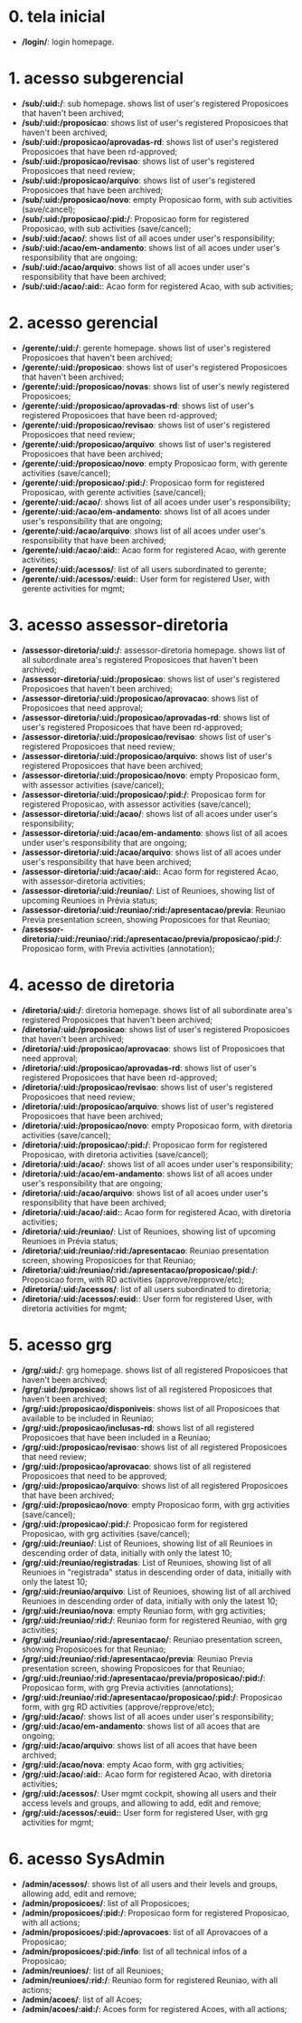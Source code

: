 # 0. tela inicial

-   **/login/**: login homepage.

# 1. acesso subgerencial

-   **/sub/:uid:/**: sub homepage. shows list of user's registered Proposicoes that haven't been archived;
-   **/sub/:uid:/proposicao**: shows list of user's registered Proposicoes that haven't been archived;
-   **/sub/:uid:/proposicao/aprovadas-rd**: shows list of user's registered Proposicoes that have been rd-approved;
-   **/sub/:uid:/proposicao/revisao**: shows list of user's registered Proposicoes that need review;
-   **/sub/:uid:/proposicao/arquivo**: shows list of user's registered Proposicoes that have been archived;
-   **/sub/:uid:/proposicao/novo**: empty Proposicao form, with sub activities (save/cancel);
-   **/sub/:uid:/proposicao/:pid:/**: Proposicao form for registered Proposicao, with sub activities (save/cancel);
-   **/sub/:uid:/acao/**: shows list of all acoes under user's responsibility;
-   **/sub/:uid:/acao/em-andamento**: shows list of all acoes under user's responsibility that are ongoing;
-   **/sub/:uid:/acao/arquivo**: shows list of all acoes under user's responsibility that have been archived;
-   **/sub/:uid:/acao/:aid:**: Acao form for registered Acao, with sub activities;

# 2. acesso gerencial

-   **/gerente/:uid:/**: gerente homepage. shows list of user's registered Proposicoes that haven't been archived;
-   **/gerente/:uid:/proposicao**: shows list of user's registered Proposicoes that haven't been archived;
-   **/gerente/:uid:/proposicao/novas**: shows list of user's newly registered Proposicoes;
-   **/gerente/:uid:/proposicao/aprovadas-rd**: shows list of user's registered Proposicoes that have been rd-approved;
-   **/gerente/:uid:/proposicao/revisao**: shows list of user's registered Proposicoes that need review;
-   **/gerente/:uid:/proposicao/arquivo**: shows list of user's registered Proposicoes that have been archived;
-   **/gerente/:uid:/proposicao/novo**: empty Proposicao form, with gerente activities (save/cancel);
-   **/gerente/:uid:/proposicao/:pid:/**: Proposicao form for registered Proposicao, with gerente activities (save/cancel);
-   **/gerente/:uid:/acao/**: shows list of all acoes under user's responsibility;
-   **/gerente/:uid:/acao/em-andamento**: shows list of all acoes under user's responsibility that are ongoing;
-   **/gerente/:uid:/acao/arquivo**: shows list of all acoes under user's responsibility that have been archived;
-   **/gerente/:uid:/acao/:aid:**: Acao form for registered Acao, with gerente activities;
-   **/gerente/:uid:/acessos/**: list of all users subordinated to gerente;
-   **/gerente/:uid:/acessos/:euid:**: User form for registered User, with gerente activities for mgmt;

# 3. acesso assessor-diretoria

-   **/assessor-diretoria/:uid:/**: assessor-diretoria homepage. shows list of all subordinate area's registered Proposicoes that haven't been archived;
-   **/assessor-diretoria/:uid:/proposicao**: shows list of user's registered Proposicoes that haven't been archived;
-   **/assessor-diretoria/:uid:/proposicao/aprovacao**: shows list of Proposicoes that need approval;
-   **/assessor-diretoria/:uid:/proposicao/aprovadas-rd**: shows list of user's registered Proposicoes that have been rd-approved;
-   **/assessor-diretoria/:uid:/proposicao/revisao**: shows list of user's registered Proposicoes that need review;
-   **/assessor-diretoria/:uid:/proposicao/arquivo**: shows list of user's registered Proposicoes that have been archived;
-   **/assessor-diretoria/:uid:/proposicao/novo**: empty Proposicao form, with assessor activities (save/cancel);
-   **/assessor-diretoria/:uid:/proposicao/:pid:/**: Proposicao form for registered Proposicao, with assessor activities (save/cancel);
-   **/assessor-diretoria/:uid:/acao/**: shows list of all acoes under user's responsibility;
-   **/assessor-diretoria/:uid:/acao/em-andamento**: shows list of all acoes under user's responsibility that are ongoing;
-   **/assessor-diretoria/:uid:/acao/arquivo**: shows list of all acoes under user's responsibility that have been archived;
-   **/assessor-diretoria/:uid:/acao/:aid:**: Acao form for registered Acao, with assessor-diretoria activities;
-   **/assessor-diretoria/:uid:/reuniao/**: List of Reunioes, showing list of upcoming Reunioes in Prévia status;
-   **/assessor-diretoria/:uid:/reuniao/:rid:/apresentacao/previa**: Reuniao Previa presentation screen, showing Proposicoes for that Reuniao;
-   **/assessor-diretoria/:uid:/reuniao/:rid:/apresentacao/previa/proposicao/:pid:/**: Proposicao form, with Previa activities (annotation);

# 4. acesso de diretoria

-   **/diretoria/:uid:/**: diretoria homepage. shows list of all subordinate area's registered Proposicoes that haven't been archived;
-   **/diretoria/:uid:/proposicao**: shows list of user's registered Proposicoes that haven't been archived;
-   **/diretoria/:uid:/proposicao/aprovacao**: shows list of Proposicoes that need approval;
-   **/diretoria/:uid:/proposicao/aprovadas-rd**: shows list of user's registered Proposicoes that have been rd-approved;
-   **/diretoria/:uid:/proposicao/revisao**: shows list of user's registered Proposicoes that need review;
-   **/diretoria/:uid:/proposicao/arquivo**: shows list of user's registered Proposicoes that have been archived;
-   **/diretoria/:uid:/proposicao/novo**: empty Proposicao form, with diretoria activities (save/cancel);
-   **/diretoria/:uid:/proposicao/:pid:/**: Proposicao form for registered Proposicao, with diretoria activities (save/cancel);
-   **/diretoria/:uid:/acao/**: shows list of all acoes under user's responsibility;
-   **/diretoria/:uid:/acao/em-andamento**: shows list of all acoes under user's responsibility that are ongoing;
-   **/diretoria/:uid:/acao/arquivo**: shows list of all acoes under user's responsibility that have been archived;
-   **/diretoria/:uid:/acao/:aid:**: Acao form for registered Acao, with diretoria activities;
-   **/diretoria/:uid:/reuniao/**: List of Reunioes, showing list of upcoming Reunioes in Prévia status;
-   **/diretoria/:uid:/reuniao/:rid:/apresentacao**: Reuniao presentation screen, showing Proposicoes for that Reuniao;
-   **/diretoria/:uid:/reuniao/:rid:/apresentacao/proposicao/:pid:/**: Proposicao form, with RD activities (approve/repprove/etc);
-   **/diretoria/:uid:/acessos/**: list of all users subordinated to diretoria;
-   **/diretoria/:uid:/acessos/:euid:**: User form for registered User, with diretoria activities for mgmt;

# 5. acesso grg

-   **/grg/:uid:/**: grg homepage. shows list of all registered Proposicoes that haven't been archived;
-   **/grg/:uid:/proposicao**: shows list of all registered Proposicoes that haven't been archived;
-   **/grg/:uid:/proposicao/disponiveis**: shows list of all Proposicoes that available to be included in Reuniao;
-   **/grg/:uid:/proposicao/inclusas-rd**: shows list of all registered Proposicoes that have been included in a Reuniao;
-   **/grg/:uid:/proposicao/revisao**: shows list of all registered Proposicoes that need review;
-   **/grg/:uid:/proposicao/aprovacao**: shows list of all registered Proposicoes that need to be approved;
-   **/grg/:uid:/proposicao/arquivo**: shows list of all registered Proposicoes that have been archived;
-   **/grg/:uid:/proposicao/novo**: empty Proposicao form, with grg activities (save/cancel);
-   **/grg/:uid:/proposicao/:pid:/**: Proposicao form for registered Proposicao, with grg activities (save/cancel);
-   **/grg/:uid:/reuniao/**: List of Reunioes, showing list of all Reunioes in descending order of data, initially with only the latest 10;
-   **/grg/:uid:/reuniao/registradas**: List of Reunioes, showing list of all Reunioes in "registrada" status in descending order of data, initially with only the latest 10;
-   **/grg/:uid:/reuniao/arquivo**: List of Reunioes, showing list of all archived Reunioes in descending order of data, initially with only the latest 10;
-   **/grg/:uid:/reuniao/nova**: empty Reuniao form, with grg activities;
-   **/grg/:uid:/reuniao/:rid:/**: Reuniao form for registered Reuniao, with grg activities;
-   **/grg/:uid:/reuniao/:rid:/apresentacao/**: Reuniao presentation screen, showing Proposicoes for that Reuniao;
-   **/grg/:uid:/reuniao/:rid:/apresentacao/previa**: Reuniao Previa presentation screen, showing Proposicoes for that Reuniao;
-   **/grg/:uid:/reuniao/:rid:/apresentacao/previa/proposicao/:pid:/**: Proposicao form, with grg Previa activities (annotations);
-   **/grg/:uid:/reuniao/:rid:/apresentacao/proposicao/:pid:/**: Proposicao form, with grg RD activities (approve/repprove/etc);
-   **/grg/:uid:/acao/**: shows list of all acoes under user's responsibility;
-   **/grg/:uid:/acao/em-andamento**: shows list of all acoes that are ongoing;
-   **/grg/:uid:/acao/arquivo**: shows list of all acoes that have been archived;
-   **/grg/:uid:/acao/nova**: empty Acao form, with grg activities;
-   **/grg/:uid:/acao/:aid:**: Acao form for registered Acao, with diretoria activities;
-   **/grg/:uid:/acessos/**: User mgmt cockpit, showing all users and their access levels and groups, and allowing to add, edit and remove;
-   **/grg/:uid:/acessos/:euid:**: User form for registered User, with grg activities for mgmt;

# 6. acesso SysAdmin

-   **/admin/acessos/**: shows list of all users and their levels and groups, allowing add, edit and remove;
-   **/admin/proposicoes/**: list of all Proposicoes;
-   **/admin/proposicoes/:pid:/**: Proposicao form for registered Proposicao, with all actions;
-   **/admin/proposicoes/:pid:/aprovacoes**: list of all Aprovacoes of a Proposicao;
-   **/admin/proposicoes/:pid:/info**: list of all technical infos of a Proposicao;
-   **/admin/reunioes/**: list of all Reunioes;
-   **/admin/reunioes/:rid:/**: Reuniao form for registered Reuniao, with all actions;
-   **/admin/acoes/**: list of all Acoes;
-   **/admin/acoes/:aid:/**: Acoes form for registered Acoes, with all actions;
